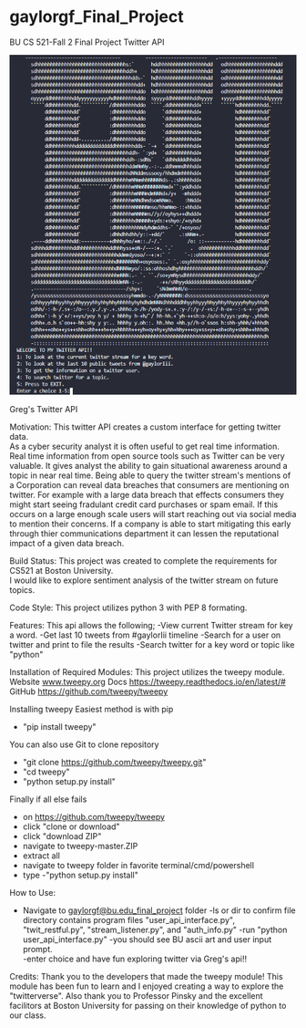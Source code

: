 # gaylorgf_Final_Project
BU CS 521-Fall 2 Final Project Twitter API 
     
![Greg's TWITTER API](https://github.com/GG38040/gaylorgf_Final_Project/blob/master/twit_api_logo.PNG)

Greg's Twitter API

Motivation:
This twitter API creates a custom interface for getting twitter data.  
As a cyber security analyst it is often useful to get real time information.
Real time information from open source tools such as Twitter can be very valuable.
It gives analyst the ability to gain situational awareness around a topic in near real time.
Being able to query the twitter stream's mentions of a Corporation can reveal
data breaches that consumers are mentioning on twitter.  For example with a large data
breach that effects consumers they might start seeing fradulant credit card purchases or spam
email.  If this occurs on a large enough scale users will start reaching out via social media
to mention their concerns.  If a company is able to start mitigating 
this early through thier communications department it can lessen the reputational impact of a 
given data breach.  

Build Status:
This project was created to complete the requirements for CS521 at Boston University.  
I would like to explore sentiment analysis of the twitter stream on future topics.  

Code Style:
This project utilizes python 3 with PEP 8 formating.  

Features:
This api allows the following;
-View current Twitter stream for key a word.
-Get last 10 tweets from #gaylorIii timeline
-Search for a user on twitter and print to file the results
-Search twitter for a key word or topic like "python"

Installation of Required Modules:
This project utilizes the tweepy module.  
Website www.tweepy.org
Docs https://tweepy.readthedocs.io/en/latest/#
GitHub https://github.com/tweepy/tweepy

Installing tweepy
Easiest method is with pip
- "pip install tweepy"

You can also use Git to clone repository 
- "git clone https://github.com/tweepy/tweepy.git"
- "cd tweepy"
- "python setup.py install"

Finally if all else fails
- on https://github.com/tweepy/tweepy
- click "clone or download"
- click "download ZIP"
- navigate to tweepy-master.ZIP
- extract all
- navigate to tweepy folder in favorite terminal/cmd/powershell
- type -"python setup.py install"  

How to Use:
- Navigate to gaylorgf@bu.edu_final_project folder
-ls or dir to confirm file directory contains program files "user_api_interface.py",
"twit_restful.py", "stream_listener.py", and "auth_info.py"
-run "python user_api_interface.py"
-you should see BU ascii art and user input prompt.  
-enter choice and have fun exploring twitter via Greg's api!!

Credits:
Thank you to the developers that made the tweepy module!  This module
has been fun to learn and I enjoyed creating a way to explore the "twitterverse".
Also thank you to Professor Pinsky and the excellent facilitors at Boston University for
passing on their knowledge of python to our class.  

